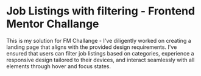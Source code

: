 # Job Listings with filtering - Frontend Mentor Challange

This is my solution for FM Challange -  I've diligently worked on creating a landing page that aligns with the provided design requirements. I've ensured that users can filter job listings based on categories, experience a responsive design tailored to their devices, and interact seamlessly with all elements through hover and focus states.
